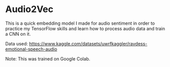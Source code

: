 # Audio2Vec

This is a quick embedding model I made for audio sentiment in order to practice my TensorFlow skills and learn how to process audio data and train a CNN on it.

Data used: https://www.kaggle.com/datasets/uwrfkaggler/ravdess-emotional-speech-audio

Note: This was trained on Google Colab.